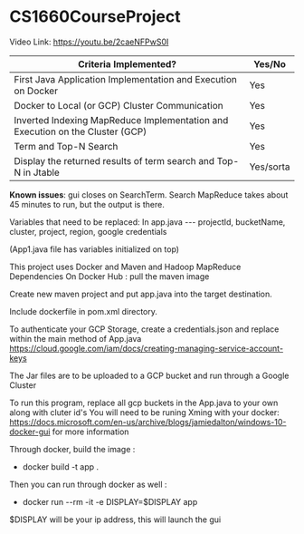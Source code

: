 # CS1660CourseProject

Video Link: https://youtu.be/2caeNFPwS0I

Criteria 	Implemented? | Yes/No
------------ | -------------
First Java Application Implementation and Execution on Docker |	Yes
Docker to Local (or GCP) Cluster Communication |	Yes
Inverted Indexing MapReduce Implementation and Execution on the Cluster (GCP) |	Yes
Term and Top-N Search |	Yes
Display the returned results of term search and Top-N in Jtable |  Yes/sorta

**Known issues**: gui closes on SearchTerm. Search MapReduce takes about 45 minutes to run, but the output is there. 

Variables that need to be replaced: In app.java --- projectId, bucketName, cluster, project, region, google credentials

(App1.java file has variables initialized on top)

This project uses Docker and Maven and Hadoop MapReduce Dependencies
On Docker Hub : pull the maven image

Create new maven project and put app.java into the target destination.

Include dockerfile in pom.xml directory. 

To authenticate your GCP Storage, create a credentials.json and replace within the main method of App.java
https://cloud.google.com/iam/docs/creating-managing-service-account-keys

The Jar files are to be uploaded to a GCP bucket and run through a Google Cluster

To run this program, replace all gcp buckets in the App.java to your own along with cluter id's
You will need to be runing Xming with your docker: https://docs.microsoft.com/en-us/archive/blogs/jamiedalton/windows-10-docker-gui for more information

Through docker, build the image : 
* docker build -t app .

Then you can run through docker as well : 
* docker run --rm -it -e DISPLAY=$DISPLAY app

$DISPLAY will be your ip address, this will launch the gui 
